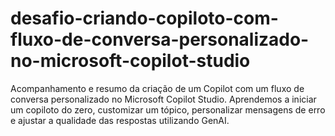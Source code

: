 # desafio-criando-copiloto-com-fluxo-de-conversa-personalizado-no-microsoft-copilot-studio
Acompanhamento e resumo da criação de um Copilot com um fluxo de conversa personalizado no Microsoft Copilot Studio. Aprendemos a iniciar um copiloto do zero, customizar um tópico, personalizar mensagens de erro e ajustar a qualidade das respostas utilizando GenAI.
